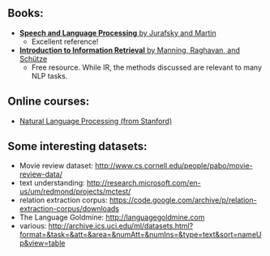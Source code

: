 
## Books:
  - [**Speech and Language Processing** by Jurafsky and Martin](https://web.stanford.edu/~jurafsky/slp3/)
    - Excellent reference!
  - [**Introduction to Information Retrieval** by Manning, Raghavan, and Schütze](http://nlp.stanford.edu/IR-book/)
    - Free resource.  While IR, the methods discussed are relevant to many NLP tasks.

## Online courses:
  - [Natural Language Processing (from Stanford)](https://www.coursera.org/course/nlp)

## Some interesting datasets:
  - Movie review dataset: http://www.cs.cornell.edu/people/pabo/movie-review-data/
  - text understanding: http://research.microsoft.com/en-us/um/redmond/projects/mctest/
  - relation extraction corpus: https://code.google.com/archive/p/relation-extraction-corpus/downloads
  - The Language Goldmine: http://languagegoldmine.com
  - various: http://archive.ics.uci.edu/ml/datasets.html?format=&task=&att=&area=&numAtt=&numIns=&type=text&sort=nameUp&view=table
